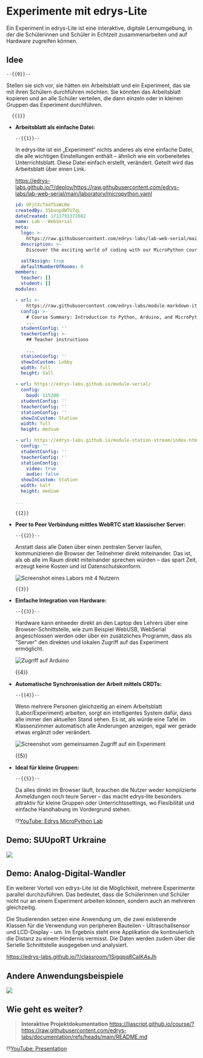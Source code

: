 <!--
language: de
narrator: Deutsch Female
-->


# Experimente mit edrys-Lite

Ein Experiment in edrys-Lite ist eine interaktive, digitale Lernumgebung, in der die Schülerinnen und Schüler in Echtzeit zusammenarbeiten und auf Hardware zugreifen können.

## Idee

    --{{0}}--
Stellen sie sich vor, sie hätten ein Arbeitsblatt und ein Experiment, das sie mit ihren Schülern durchführen möchten. Sie könnten das Arbeitsblatt kopieren und an alle Schüler verteilen, die dann einzeln oder in kleinen Gruppen das Experiment durchführen.

      {{1}}
- __Arbeitsblatt als einfache Datei:__

      --{{1}}--
  In edrys‑lite ist ein „Experiment“ nichts anderes als eine einfache Datei, die alle wichtigen Einstellungen enthält – ähnlich wie ein vorbereitetes Unterrichtsblatt. Diese Datei einfach erstellt, verändert. Geteilt wird das Arbeitsblatt über einen Link.

  https://edrys-labs.github.io/?/deploy/https://raw.githubusercontent.com/edrys-labs/lab-web-serial/main/laboratory/micropython.yaml

  ```` yaml  MicroPython-Labor.yaml
  id: UFjCXcT4dfSsWcRm
  createdBy: 35banpdWTU7qL
  dateCreated: 1713791372082
  name: Lab - WebSerial
  meta:
    logo: >-
      https://raw.githubusercontent.com/edrys-labs/lab-web-serial/main/media/logo.jpg
    description: >-
      Discover the exciting world of coding with our MicroPython course...

    selfAssign: true
    defaultNumberOfRooms: 0
  members:
    teacher: []
    student: []
  modules:

  - url: >-
      https://raw.githubusercontent.com/edrys-labs/module-markdown-it/2.0.0/index.html
    config: >-
      # Course Summary: Introduction to Python, Arduino, and MicroPython
      ...
    studentConfig: ''
    teacherConfig: >-
      ## Teacher instructions

      ...
    stationConfig: ''
    showInCustom: Lobby
    width: full
    height: tall

  - url: https://edrys-labs.github.io/module-serial/
    config:
      baud: 115200
    studentConfig: ''
    teacherConfig: ''
    stationConfig: ''
    showInCustom: Station
    width: full
    height: medium

  - url: https://edrys-labs.github.io/module-station-stream/index.html
    config: ''
    studentConfig: ''
    teacherConfig: ''
    stationConfig:
      video: true
      audio: false
    showInCustom: Station
    width: half
    height: medium
  
  ...
  ````

      {{2}}
- __Peer to Peer Verbindung mittles WebRTC statt klassischer Server:__

      --{{2}}--
  Anstatt dass alle Daten über einen zentralen Server laufen, kommunizieren die Browser der Teilnehmer direkt miteinander. Das ist, als ob alle im Raum direkt miteinander sprechen würden – das spart Zeit, erzeugt keine Kosten und ist Datenschutskonform.

  ![Screenshot eines Labors mit 4 Nutzern](media/labor.png)

      {{3}}
- __Einfache Integration von Hardware:__

      --{{3}}--
  Hardware kann entweder direkt an den Laptop des Lehrers über eine Browser-Schnittstelle, wie zum Beispiel WebUSB, WebSerial angeschlossen werden oder über ein zusätzliches Programm, dass als "Server" den direkten und lokalen Zugriff auf das Experiment ermöglicht.

  ![Zugriff auf Arduino](media/station.png)

     {{4}}
- __Automatische Synchronisation der Arbeit mittels CRDTs:__

      --{{4}}--
  Wenn mehrere Personen gleichzeitig an einem Arbeitsblatt (Labor/Experiment) arbeiten, sorgt ein intelligentes System dafür, dass alle immer den aktuellen Stand sehen. Es ist, als würde eine Tafel im Klassenzimmer automatisch alle Änderungen anzeigen, egal wer gerade etwas ergänzt oder verändert.

  ![Screenshot vom gemeinsamen Zugriff auf ein Experiment](media/micropython.png)

     {{5}}
- __Ideal für kleine Gruppen:__

      --{{5}}--
  Da alles direkt im Browser läuft, brauchen die Nutzer weder komplizierte Anmeldungen noch teure Server – das macht edrys‑lite besonders attraktiv für kleine Gruppen oder Unterrichtssettings, wo Flexibilität und einfache Handhabung im Vordergrund stehen.

  !?[YouTube: Edrys MicroPython Lab](https://www.youtube.com/watch?v=6ZjGHorc2ds)

## Demo: SUUpoRT Urkraine

![](/media/ukarine.jpeg)

## Demo: Analog-Digital-Wandler

Ein weiterer Vorteil von edrys-Lite ist die Möglichkeit, mehrere Experimente parallel durchzuführen. Das bedeutet, dass die Schülerinnen und Schüler nicht nur an einem Experiment arbeiten können, sondern auch an mehreren gleichzeitig.

Die Studierenden setzen eine Anwendung um, die zwei existierende Klassen für die Verwendung von peripheren Bauteilen - Ultraschallsensor und LCD-Display - um. Im Ergebnis steht eine Applikation die kontinuierlich die Distanz zu einem Hindernis vermisst. Die Daten werden zudem über die Serielle Schnittstelle ausgegeben und analysiert.

https://edrys-labs.github.io/?/classroom/1Sjgqpq8CaIKAsJh

## Andere Anwendungsbeispiele

![](/media/ChemischeAnlage.jpg)


## Wie geht es weiter?

> __Interaktive Projektdokumentation__ https://liascript.github.io/course/?https://raw.githubusercontent.com/edrys-labs/documentation/refs/heads/main/README.md

!?[YouTube: Presentation](https://www.youtube.com/watch?v=Uv79Y8EhBVw)

